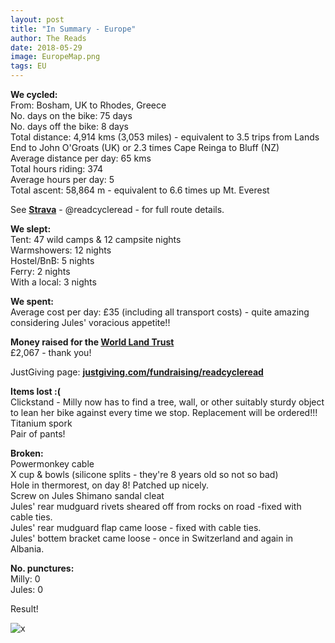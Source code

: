 ```yaml
---
layout: post
title: "In Summary - Europe"
author: The Reads
date: 2018-05-29
image: EuropeMap.png
tags: EU    
---
```

**We cycled:**  
From: Bosham, UK to Rhodes, Greece  
No. days on the bike:  75 days  
No. days off the bike: 8 days  
Total distance:  4,914 kms (3,053 miles) - equivalent to 3.5 trips from Lands End to John O'Groats (UK) or 2.3 times Cape Reinga to Bluff (NZ)  
Average distance per day: 65 kms  
Total hours riding:  374  
Average hours per day: 5  
Total ascent: 58,864 m - equivalent to 6.6 times up Mt. Everest

See [**Strava**](https://www.strava.com/athletes/readcycleread) - @readcycleread - for full route details.

**We slept:**  
Tent: 47 wild camps & 12 campsite nights  
Warmshowers: 12 nights  
Hostel/BnB: 5 nights  
Ferry: 2 nights  
With a local: 3 nights  

**We spent:**  
Average cost per day: £35 (including all transport costs) - quite amazing considering Jules' voracious appetite!!  

**Money raised for the [**World Land Trust**](http://www.worldlandtrust.org/)**  
£2,067 - thank you!

JustGiving page: 
[**justgiving.com/fundraising/readcycleread**](https://www.justgiving.com/fundraising/readcycleread)  

**Items lost :(**  
Clickstand - Milly now has to find a tree, wall, or other suitably sturdy object to lean her bike against every time we stop. Replacement will be ordered!!!  
Titanium spork  
Pair of pants!  

**Broken:**  
Powermonkey cable  
X cup & bowls (silicone splits - they're 8 years old so not so bad)  
Hole in thermorest, on day 8! Patched up nicely.  
Screw on Jules Shimano sandal cleat  
Jules' rear mudguard rivets sheared off from rocks on road -fixed with cable ties.  
Jules' rear mudguard flap came loose - fixed with cable ties.  
Jules' bottem bracket came loose - once in Switzerland and again in Albania.  

**No. punctures:**  
Milly: 0  
Jules: 0  

Result!  


![x](assets/img/x.jpg)  
